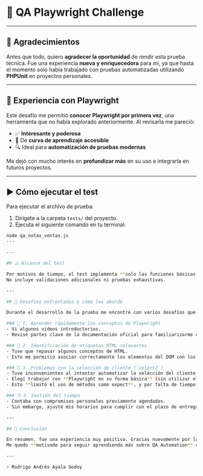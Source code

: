 # 🎯 QA Playwright Challenge

---

## 🙌 Agradecimientos

Antes que todo, quiero **agradecer la oportunidad** de rendir esta prueba técnica. Fue una experiencia **nueva y enriquecedora** para mí, ya que hasta el momento solo había trabajado con pruebas automatizadas utilizando **PHPUnit** en proyectos personales.

---

## 🚀 Experiencia con Playwright

Este desafío me permitió **conocer Playwright por primera vez**, una herramienta que no había explorado anteriormente. Al revisarla me pareció:

- ✅ **Interesante y poderosa**
- 🧠 De **curva de aprendizaje accesible**
- 🔍 Ideal para **automatización de pruebas modernas**

Me dejó con mucho interés en **profundizar más** en su uso e integrarla en futuros proyectos.

---

## ▶️ Cómo ejecutar el test

Para ejecutar el archivo de prueba:

1. Dirígete a la carpeta `tests/` del proyecto.
2. Ejecuta el siguiente comando en tu terminal:

```bash
node qa_notas_ventas.js
---

---

## ⚠️ Alcance del test

Por motivos de tiempo, el test implementa **solo las funciones básicas solicitadas**.  
No incluye validaciones adicionales ni pruebas exhaustivas.

---

## 🧩 Desafíos enfrentados y cómo los abordé

Durante el desarrollo de la prueba me encontré con varios desafíos que resolví de la siguiente forma:

### 📘 1. Aprender rápidamente los conceptos de Playwright
- Vi algunos videos introductorios.
- Revisé partes clave de la documentación oficial para familiarizarme con su uso.

### 🧱 2. Identificación de etiquetas HTML relevantes
- Tuve que repasar algunos conceptos de HTML.
- Esto me permitió asociar correctamente los elementos del DOM con los métodos de Playwright.

### 🧪 3. Problemas con la selección de cliente (`select2`)
- Tuve inconvenientes al intentar automatizar la selección del cliente debido al uso del elemento **Select2**, que genera un dropdown personalizado.
- Elegí trabajar con **Playwright en su forma básica** (sin utilizar el Test Runner oficial).
- Esto **limitó el uso de métodos como expect**, y por falta de tiempo **no alcancé a migrar al runner oficial** para habilitar interacciones más avanzadas con elementos complejos como `select2`.

### ⏰ 4. Gestión del tiempo
- Contaba con compromisos personales previamente agendados.
- Sin embargo, ajusté mis horarios para cumplir con el plazo de entrega de la prueba.

---

## 📌 Conclusión

En resumen, fue una experiencia muy positiva. Gracias nuevamente por la oportunidad.  
Me quedo **motivado para seguir aprendiendo más sobre QA Automation** con herramientas modernas como **Playwright**.

---

> Rodrigo Andrés Ayala Godoy

